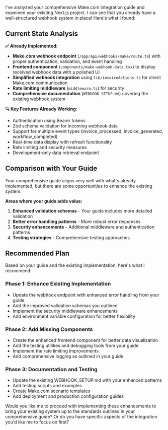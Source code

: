 I've analyzed your comprehensive Make.com integration guide and examined your existing Next.js project. I can see that you already have a well-structured webhook system in place! Here's what I found:

## Current State Analysis

**✅ Already Implemented:**
- **Make.com webhook endpoint** (`/app/api/webhooks/make/route.ts`) with proper authentication, validation, and event handling
- **Frontend component** (`components/make-webhook-data.tsx`) to display received webhook data with a polished UI
- **Simplified webhook integration** using `lib/invoiceActions.ts` for direct Make.com communication
- **Rate limiting middleware** (`middleware.ts`) for security
- **Comprehensive documentation** (`WEBHOOK_SETUP.md`) covering the existing webhook system

**🔍 Key Features Already Working:**
- Authentication using Bearer tokens
- Zod schema validation for incoming webhook data
- Support for multiple event types (invoice_processed, invoice_generated, workflow_completed)
- Real-time data display with refresh functionality
- Rate limiting and security measures
- Development-only data retrieval endpoint

## Comparison with Your Guide

Your comprehensive guide aligns very well with what's already implemented, but there are some opportunities to enhance the existing system:

**Areas where your guide adds value:**
1. **Enhanced validation schemas** - Your guide includes more detailed validation
2. **Better error handling patterns** - More robust error responses
3. **Security enhancements** - Additional middleware and authentication patterns
4. **Testing strategies** - Comprehensive testing approaches

## Recommended Plan

Based on your guide and the existing implementation, here's what I recommend:

### Phase 1: Enhance Existing Implementation
- Update the webhook endpoint with enhanced error handling from your guide
- Add the improved validation schemas you outlined
- Implement the security middleware enhancements
- Add environment variable configuration for better flexibility

### Phase 2: Add Missing Components
- Create the enhanced frontend component for better data visualization
- Add the testing utilities and debugging tools from your guide
- Implement the rate limiting improvements
- Add comprehensive logging as outlined in your guide

### Phase 3: Documentation and Testing
- Update the existing WEBHOOK_SETUP.md with your enhanced patterns
- Add testing scripts and examples
- Create Make.com scenario templates
- Add deployment and production configuration guides

Would you like me to proceed with implementing these enhancements to bring your existing system up to the standards outlined in your comprehensive guide? Or do you have specific aspects of the integration you'd like me to focus on first?